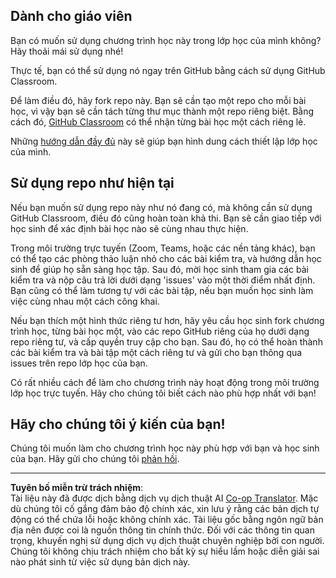 <!--
CO_OP_TRANSLATOR_METADATA:
{
  "original_hash": "b37de02054fa6c0438ede6fabe1fdfb8",
  "translation_date": "2025-09-05T18:36:17+00:00",
  "source_file": "for-teachers.md",
  "language_code": "vi"
}
-->
## Dành cho giáo viên

Bạn có muốn sử dụng chương trình học này trong lớp học của mình không? Hãy thoải mái sử dụng nhé!

Thực tế, bạn có thể sử dụng nó ngay trên GitHub bằng cách sử dụng GitHub Classroom.

Để làm điều đó, hãy fork repo này. Bạn sẽ cần tạo một repo cho mỗi bài học, vì vậy bạn sẽ cần tách từng thư mục thành một repo riêng biệt. Bằng cách đó, [GitHub Classroom](https://classroom.github.com/classrooms) có thể nhận từng bài học một cách riêng lẻ.

Những [hướng dẫn đầy đủ](https://github.blog/2020-03-18-set-up-your-digital-classroom-with-github-classroom/) này sẽ giúp bạn hình dung cách thiết lập lớp học của mình.

## Sử dụng repo như hiện tại

Nếu bạn muốn sử dụng repo này như nó đang có, mà không cần sử dụng GitHub Classroom, điều đó cũng hoàn toàn khả thi. Bạn sẽ cần giao tiếp với học sinh để xác định bài học nào sẽ cùng nhau thực hiện.

Trong môi trường trực tuyến (Zoom, Teams, hoặc các nền tảng khác), bạn có thể tạo các phòng thảo luận nhỏ cho các bài kiểm tra, và hướng dẫn học sinh để giúp họ sẵn sàng học tập. Sau đó, mời học sinh tham gia các bài kiểm tra và nộp câu trả lời dưới dạng 'issues' vào một thời điểm nhất định. Bạn cũng có thể làm tương tự với các bài tập, nếu bạn muốn học sinh làm việc cùng nhau một cách công khai.

Nếu bạn thích một hình thức riêng tư hơn, hãy yêu cầu học sinh fork chương trình học, từng bài học một, vào các repo GitHub riêng của họ dưới dạng repo riêng tư, và cấp quyền truy cập cho bạn. Sau đó, họ có thể hoàn thành các bài kiểm tra và bài tập một cách riêng tư và gửi cho bạn thông qua issues trên repo lớp học của bạn.

Có rất nhiều cách để làm cho chương trình này hoạt động trong môi trường lớp học trực tuyến. Hãy cho chúng tôi biết cách nào phù hợp nhất với bạn!

## Hãy cho chúng tôi ý kiến của bạn!

Chúng tôi muốn làm cho chương trình học này phù hợp với bạn và học sinh của bạn. Hãy gửi cho chúng tôi [phản hồi](https://forms.microsoft.com/Pages/ResponsePage.aspx?id=v4j5cvGGr0GRqy180BHbR2humCsRZhxNuI79cm6n0hRUQzRVVU9VVlU5UlFLWTRLWlkyQUxORTg5WS4u).

---

**Tuyên bố miễn trừ trách nhiệm**:  
Tài liệu này đã được dịch bằng dịch vụ dịch thuật AI [Co-op Translator](https://github.com/Azure/co-op-translator). Mặc dù chúng tôi cố gắng đảm bảo độ chính xác, xin lưu ý rằng các bản dịch tự động có thể chứa lỗi hoặc không chính xác. Tài liệu gốc bằng ngôn ngữ bản địa nên được coi là nguồn thông tin chính thức. Đối với các thông tin quan trọng, khuyến nghị sử dụng dịch vụ dịch thuật chuyên nghiệp bởi con người. Chúng tôi không chịu trách nhiệm cho bất kỳ sự hiểu lầm hoặc diễn giải sai nào phát sinh từ việc sử dụng bản dịch này.